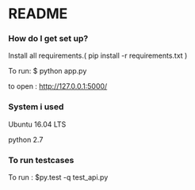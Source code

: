 
# README #


### How do I get set up? ###

Install all requirements.( pip install -r requirements.txt )

To run: $ python app.py

to open : http://127.0.0.1:5000/


### System i used ####

Ubuntu 16.04 LTS

python 2.7


### To run testcases ####

To run : $py.test -q test_api.py
